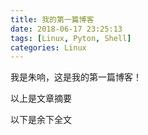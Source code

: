 ```yaml
---
title: 我的第一篇博客
date: 2018-06-17 23:25:13
tags: [Linux, Pyton, Shell]
categories: Linux
---
```


我是朱响，这是我的第一篇博客！


以上是文章摘要
<!--more-->
以下是余下全文